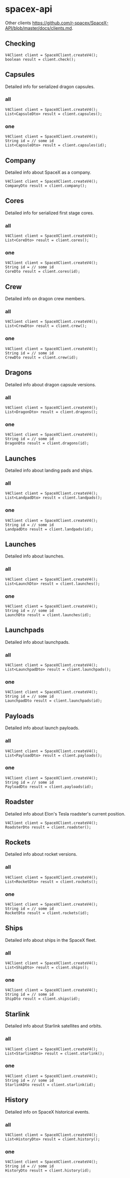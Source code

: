 # spacex-api

Other clients https://github.com/r-spacex/SpaceX-API/blob/master/docs/clients.md.

## Checking
```
V4Client client = SpaceXClient.createV4();
boolean result = client.check();
```

## Capsules
Detailed info for serialized dragon capsules.
### all
```
V4Client client = SpaceXClient.createV4();
List<CapsuleDto> result = client.capsules();
```
### one
```
V4Client client = SpaceXClient.createV4();
String id = // some id
List<CapsuleDto> result = client.capsules(id);
```

## Company
Detailed info about SpaceX as a company.
```
V4Client client = SpaceXClient.createV4();
CompanyDto result = client.company();
```

## Cores
Detailed info for serialized first stage cores.
### all
```
V4Client client = SpaceXClient.createV4();
List<CoreDto> result = client.cores();
```
### one
```
V4Client client = SpaceXClient.createV4();
String id = // some id
CoreDto result = client.cores(id);
```

## Crew
Detailed info on dragon crew members.
### all
```
V4Client client = SpaceXClient.createV4();
List<CrewDto> result = client.crew();
```
### one
```
V4Client client = SpaceXClient.createV4();
String id = // some id
CrewDto result = client.crew(id);
```

## Dragons
Detailed info about dragon capsule versions.
### all
```
V4Client client = SpaceXClient.createV4();
List<DragonDto> result = client.dragons();
```
### one
```
V4Client client = SpaceXClient.createV4();
String id = // some id
DragonDto result = client.dragons(id);
```

## Launches
Detailed info about landing pads and ships.
### all
```
V4Client client = SpaceXClient.createV4();
List<LandpadDto> result = client.landpads();
```
### one
```
V4Client client = SpaceXClient.createV4();
String id = // some id
LandpadDto result = client.landpads(id);
```

## Launches
Detailed info about launches.
### all
```
V4Client client = SpaceXClient.createV4();
List<LaunchDto> result = client.launches();
```
### one
```
V4Client client = SpaceXClient.createV4();
String id = // some id
LaunchDto result = client.launches(id);
```

## Launchpads
Detailed info about launchpads.
### all
```
V4Client client = SpaceXClient.createV4();
List<LaunchpadDto> result = client.launchpads();
```
### one
```
V4Client client = SpaceXClient.createV4();
String id = // some id
LaunchpadDto result = client.launchpads(id);
```

## Payloads
Detailed info about launch payloads.
### all
```
V4Client client = SpaceXClient.createV4();
List<PayloadDto> result = client.payloads();
```
### one
```
V4Client client = SpaceXClient.createV4();
String id = // some id
PayloadDto result = client.payloads(id);
```

## Roadster
Detailed info about Elon's Tesla roadster's current position.
```
V4Client client = SpaceXClient.createV4();
RoadsterDto result = client.roadster();
```

## Rockets
Detailed info about rocket versions.
### all
```
V4Client client = SpaceXClient.createV4();
List<RocketDto> result = client.rockets();
```
### one
```
V4Client client = SpaceXClient.createV4();
String id = // some id
RocketDto result = client.rockets(id);
```

## Ships
Detailed info about ships in the SpaceX fleet.
### all
```
V4Client client = SpaceXClient.createV4();
List<ShipDto> result = client.ships();
```
### one
```
V4Client client = SpaceXClient.createV4();
String id = // some id
ShipDto result = client.ships(id);
```

## Starlink
Detailed info about Starlink satellites and orbits.
### all
```
V4Client client = SpaceXClient.createV4();
List<StarlinkDto> result = client.starlink();
```
### one
```
V4Client client = SpaceXClient.createV4();
String id = // some id
StarlinkDto result = client.starlink(id);
```

## History
Detailed info on SpaceX historical events.
### all
```
V4Client client = SpaceXClient.createV4();
List<HistoryDto> result = client.history();
```
### one
```
V4Client client = SpaceXClient.createV4();
String id = // some id
HistoryDto result = client.history(id);
```

